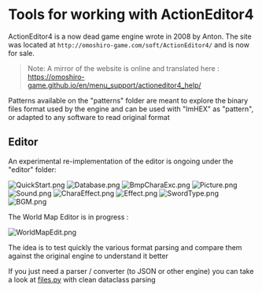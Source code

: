 # Tools for working with ActionEditor4

ActionEditor4 is a now dead game engine wrote in 2008 by Anton. The site was located at `http://omoshiro-game.com/soft/ActionEditor4/` and is now for sale. 

> Note: A mirror of the website is online and translated here : https://omoshiro-game.github.io/en/menu_support/actioneditor4_help/

Patterns available on the "patterns" folder are meant to explore the binary files format used by the engine and can be used with "ImHEX" as "pattern", or adapted to any software to read original format

## Editor

An experimental re-implementation of the editor is ongoing under the "editor" folder:

![QuickStart.png](editor/docs/QuickStart.png)
![Database.png](editor/docs/Database.png)
![BmpCharaExc.png](editor/docs/BmpCharaExc.png)
![Picture.png](editor/docs/Picture.png)
![Sound.png](editor/docs/Sound.png)
![CharaEffect.png](editor/docs/CharaEffect.png)
![Effect.png](editor/docs/Effect.png)
![SwordType.png](editor/docs/SwordType.png)
![BGM.png](editor/docs/BGM.png)

The World Map Editor is in progress :

![WorldMapEdit.png](editor/docs/WorldMapEdit.png)

The idea is to test quickly the various format parsing and compare them against the original engine to understand it better

If you just need a parser / converter (to JSON or other engine) you can take a look at [files.py](editor\acted4\data\files.py) with clean dataclass parsing